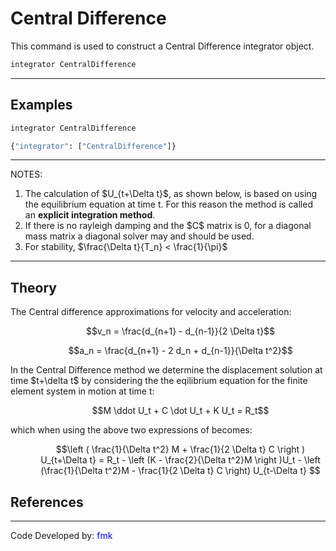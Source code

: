 # Central Difference

<p>This command is used to construct a Central Difference integrator
object.</p>

```tcl
integrator CentralDifference
```
<hr />

## Examples

```tcl
integrator CentralDifference
```

```python
{"integrator": ["CentralDifference"]}
```

<hr />
<p>NOTES:</p>
<ol>
<li>The calculation of $U_{t+\Delta t}$, as shown
  below, is based on using the equilibrium equation at time t. For this
  reason the method is called an <strong>explicit integration
  method</strong>.</li>
<li>If there is no rayleigh damping and the $C$ matrix is 0, for a
  diagonal mass matrix a diagonal solver may and should be used.</li>
<li>For stability, $\frac{\Delta t}{T_n} < \frac{1}{\pi}$</li>
</ol>
<hr />

## Theory

<p>The Central difference approximations for velocity and
acceleration:</p>
<dl>
<dt></dt>
<dd>

$$v_n = \frac{d_{n+1} - d_{n-1}}{2 \Delta t}$$

</dd>
</dl>
<dl>
<dt></dt>
<dd>

$$a_n = \frac{d_{n+1} - 2 d_n + d_{n-1}}{\Delta
t^2}$$

</dd>
</dl>
<p>In the Central Difference method we determine the displacement
solution at time $t+\delta t$ by considering the
the eqilibrium equation for the finite element system in motion at time
t:</p>
<dl>
<dt></dt>
<dd>

$$M \ddot U_t + C \dot U_t + K U_t = R_t$$

</dd>
</dl>
<p>which when using the above two expressions of becomes:</p>
<dl>
<dt></dt>
<dd>

$$\left ( \frac{1}{\Delta t^2} M + \frac{1}{2 \Delta t} C
\right ) U_{t+\Delta t} = R_t - \left (K - \frac{2}{\Delta t^2}M \right
)U_t - \left (\frac{1}{\Delta t^2}M - \frac{1}{2 \Delta t} C \right)
U_{t-\Delta t} $$

</dd>
</dl>

## References

<hr />

<p>Code Developed by: <span style="color:blue"> fmk
</span></p>

